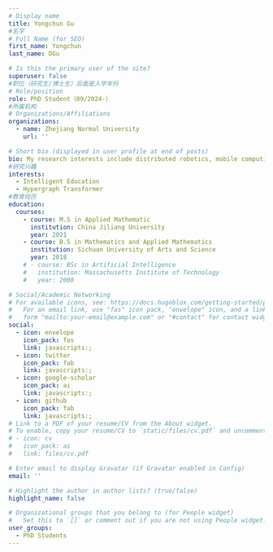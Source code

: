 ```yaml
---
# Display name
title: Yongchun Gu
#名字
# Full Name (for SEO)
first_name: Yongchun
last_name: DGu

# Is this the primary user of the site?
superuser: false
#职位（研究生/博士生）后面是入学年份
# Role/position
role: PhD Student（09/2024-）
#所属机构
# Organizations/Affiliations
organizations:
  - name: Zhejiang Normal University
    url: ''

# Short bio (displayed in user profile at end of posts)
bio: My research interests include distributed robotics, mobile computing and programmable matter.
#研究兴趣
interests:
  - Intelligent Education
  - Hypergraph Transformer
#教育经历
education:
  courses:
    - course: M.S in Applied Mathematic
      institution: China Jiliang University
      year: 2021
    - course: B.S in Mathematics and Applied Mathematics
      institution: Sichuan University of Arts and Science
      year: 2018
    # - course: BSc in Artificial Intelligence
    #   institution: Massachusetts Institute of Technology
    #   year: 2008

# Social/Academic Networking
# For available icons, see: https://docs.hugoblox.com/getting-started/page-builder/#icons
#   For an email link, use "fas" icon pack, "envelope" icon, and a link in the
#   form "mailto:your-email@example.com" or "#contact" for contact widget.
social:
  - icon: envelope
    icon_pack: fas
    link: javascripts:;
  - icon: twitter
    icon_pack: fab
    link: javascripts:;
  - icon: google-scholar
    icon_pack: ai
    link: javascripts:;
  - icon: github
    icon_pack: fab
    link: javascripts:;
# Link to a PDF of your resume/CV from the About widget.
# To enable, copy your resume/CV to `static/files/cv.pdf` and uncomment the lines below.
# - icon: cv
#   icon_pack: ai
#   link: files/cv.pdf

# Enter email to display Gravatar (if Gravatar enabled in Config)
email: ''

# Highlight the author in author lists? (true/false)
highlight_name: false

# Organizational groups that you belong to (for People widget)
#   Set this to `[]` or comment out if you are not using People widget.
user_groups:
  - PhD Students
---
```


